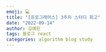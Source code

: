 ```yaml
---
emoji: 💻
title: "[프로그래머스] 3주차 스터디 회고"
date: "2022-09-14"
author: 김예린
tags: 블로그 react
categories: algorithm blog study
---
```

